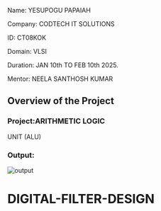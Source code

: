 Name: YESUPOGU PAPAIAH

Company: CODTECH IT SOLUTIONS

ID: CT08KOK

Domain: VLSI

Duration: JAN 10th TO FEB 10th 2025.

Mentor: NEELA SANTHOSH KUMAR 



## Overview of the Project

### Project:ARITHMETIC LOGIC
UNIT (ALU)

### Output: 
![output]()















# DIGITAL-FILTER-DESIGN
